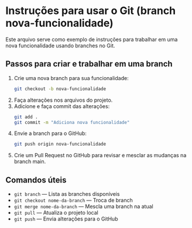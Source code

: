 # Instruções para usar o Git (branch nova-funcionalidade)

Este arquivo serve como exemplo de instruções para trabalhar em uma nova funcionalidade usando branches no Git.

## Passos para criar e trabalhar em uma branch
1. Crie uma nova branch para sua funcionalidade:
   ```bash
   git checkout -b nova-funcionalidade
   ```
2. Faça alterações nos arquivos do projeto.
3. Adicione e faça commit das alterações:
   ```bash
   git add .
   git commit -m "Adiciona nova funcionalidade"
   ```
4. Envie a branch para o GitHub:
   ```bash
   git push origin nova-funcionalidade
   ```
5. Crie um Pull Request no GitHub para revisar e mesclar as mudanças na branch main.

## Comandos úteis
- `git branch` — Lista as branches disponíveis
- `git checkout nome-da-branch` — Troca de branch
- `git merge nome-da-branch` — Mescla uma branch na atual
- `git pull` — Atualiza o projeto local
- `git push` — Envia alterações para o GitHub
